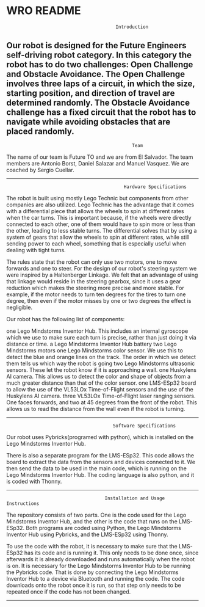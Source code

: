 # WRO README

                                            Introduction

Our robot is designed for the Future Engineers self-driving robot category. In this category the robot has to do two challenges: Open Challenge and Obstacle Avoidance. The Open Challenge involves three laps of a circuit, in which the size, starting position, and direction of travel are determined randomly. The Obstacle Avoidance challenge has a fixed circuit that the robot has to navigate while avoiding obstacles that are placed randomly.
------------------------------------------------------------------------------------------------------------------
                                                  Team

The name of our team is Future TO and we are from El Salvador. The team members are Antonio Borst, Daniel Salazar and Manuel Vasquez. We are coached by Sergio Cuellar.

------------------------------------------------------------------------------------------------------------------
                                               Hardware Specifications            

The robot is built using mostly Lego Technic but components from other companies are also utilized. Lego Technic has the advantage that it comes with a differential piece that allows the wheels to spin at different rates when the car turns. This is important because, if the wheels were directly connected to each other, one of them would have to spin more or less than the other, leading to less stable turns. The differential solves that by using a system of gears that allow the wheels to spin at different rates, while still sending power to each wheel, something that is especially useful when dealing with tight turns.

The rules state that the robot can only use two motors, one to move forwards and one to steer. For the design of our robot's steering system we were inspired by a Haltenberger Linkage. We felt that an advantage of using that linkage would reside in the steering gearbox, since it uses a gear reduction which makes the steering more precise and more stable. For example, if the motor needs to turn ten degrees for the tires to turn one degree, then even if the motor misses by one or two degrees the effect is negligible. 

Our robot has the following list of components: 

one Lego Mindstorms Inventor Hub. This includes an internal gyroscope which we use to make sure each turn is precise, rather than just doing it via distance or time. 
a Lego Mindstorms Inventor Hub battery
two Lego Mindstorms motors
one Lego Mindstorms color sensor. We use this to detect the blue and orange lines on the track. The order in which we detect them tells us which way the robot is going
two Lego Mindstorms ultrasonic sensors. These let the robot know if it is approaching a wall.
one Huskylens AI camera. This allows us to detect the color and shape of objects from a much greater distance than that of the color sensor. 
one LMS-ESp32 board to allow the use of the VL53LOx Time-of-Flight sensors and the use of the Huskylens AI camera.
three VL53LOx Time-of-Flight laser ranging sensors. One faces forwards, and two at 45 degrees from the front of the robot. This allows us to read the distance from the wall even if the robot is turning.

------------------------------------------------------------------------------------------------------------------
                                           Software Specifications  

Our robot uses Pybricks(programed with python), which is installed on the Lego Mindstorms Inventor Hub.       

There is also a separate program for the LMS-ESp32. This code allows the board to extract the data from the sensors and devices connected to it. We then send the data to be used in the main code, which is running on the Lego Mindstorms Inventor Hub. The coding language is also python, and it is coded with Thonny.                                                   
                                                                                                                 
------------------------------------------------------------------------------------------------------------------
                                        Installation and Usage Instructions  

The repository consists of two parts. One is the code used for the Lego Mindstorms Inventor Hub, and the other is the code that runs on the LMS-ESp32. Both programs are coded using Python, the Lego Mindstorms Inventor Hub using Pybricks, and the LMS-ESp32 using Thonny. 

To use the code with the robot, it is necessary to make sure that the LMS-ESp32 has its code and is running it. This only needs to be done once, since afterwards it is already downloaded and runs automatically when the robot is on. It is necessary for the Lego Mindstorms Inventor Hub to be running the Pybricks code. That is done by connecting the Lego Mindstorms Inventor Hub to a device via Bluetooth and running the code. The code downloads onto the robot once it is run, so that step only needs to be repeated once if the code has not been changed.

------------------------------------------------------------------------------------------------------------------
